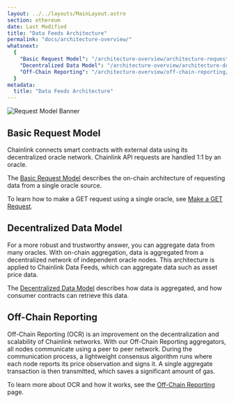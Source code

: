 ```yaml
---
layout: ../../layouts/MainLayout.astro
section: ethereum
date: Last Modified
title: "Data Feeds Architecture"
permalink: "docs/architecture-overview/"
whatsnext:
  {
    "Basic Request Model": "/architecture-overview/architecture-request-model/",
    "Decentralized Data Model": "/architecture-overview/architecture-decentralized-model/",
    "Off-Chain Reporting": "/architecture-overview/off-chain-reporting/",
  }
metadata:
  title: "Data Feeds Architecture"
---
```


![Request Model Banner](/files/8c35025-Request__Receive_Data.png)

## Basic Request Model

Chainlink connects smart contracts with external data using its decentralized oracle network. Chainlink API requests are handled 1:1 by an oracle.

The [Basic Request Model](/architecture-overview/architecture-request-model/) describes the on-chain architecture of requesting data from a single oracle source.

To learn how to make a GET request using a single oracle, see [Make a GET Request](/any-api/get-request/introduction/).

## Decentralized Data Model

For a more robust and trustworthy answer, you can aggregate data from many oracles. With on-chain aggregation, data is aggregated from a decentralized network of independent oracle nodes. This architecture is applied to Chainlink Data Feeds, which can aggregate data such as asset price data.

The [Decentralized Data Model](/architecture-overview/architecture-decentralized-model/) describes how data is aggregated, and how consumer contracts can retrieve this data.

## Off-Chain Reporting

Off-Chain Reporting (OCR) is an improvement on the decentralization and scalability of Chainlink networks. With our Off-Chain Reporting aggregators, all nodes communicate using a peer to peer network. During the communication process, a lightweight consensus algorithm runs where each node reports its price observation and signs it. A single aggregate transaction is then transmitted, which saves a significant amount of gas.

To learn more about OCR and how it works, see the [Off-Chain Reporting](/architecture-overview/off-chain-reporting/) page.
